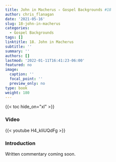 ```yaml
---
title: John in Macherus ✧ Gospel Backgrounds #18
author: chris_flanagan
date: '2021-05-16'
slug: 18-john-in-macherus
categories:
  - Gospel Backgrounds
tags: []
linktitle: 18. John in Macherus
subtitle: ''
summary: ''
authors: []
lastmod: '2022-01-11T16:41:23-06:00'
featured: no
image:
  caption: ''
  focal_point: ''
  preview_only: no
type: book
weight: 180
---
```


{{< toc hide_on="xl" >}}

### Video

{{< youtube H4_kIiUQdFg >}}



### Introduction 

Written commentary coming soon.
